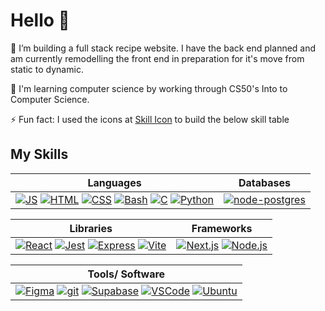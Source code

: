 # Hello 👋

🔭 I’m building a full stack recipe website. I have the back end planned and am currently remodelling the front end in preparation for it's move from static to dynamic.

🌱 I'm learning computer science by working through CS50's Into to Computer Science.

⚡ Fun fact: I used the icons at [Skill Icon](https://skillicons.dev/) to build the below skill table

## My Skills

| **Languages** | **Databases** |
|---------------|-------------------------|
| [![JS](https://skillicons.dev/icons?i=js)](https://www.javascript.com/) [![HTML](https://skillicons.dev/icons?i=html)](https://html.com/) [![CSS](https://skillicons.dev/icons?i=css)](https://www.w3.org/Style/CSS/) [![Bash](https://skillicons.dev/icons?i=bash)](https://en.wikipedia.org/wiki/Bash_(Unix_shell)) [![C](https://skillicons.dev/icons?i=c)](https://www.learn-c.org/) [![Python](https://skillicons.dev/icons?i=py)](https://www.python.org/) | [![node-postgres](https://skillicons.dev/icons?i=postgres)](https://node-postgres.com/) | 

| **Libraries** | **Frameworks** |
|---------------|----------------|
| [![React](https://skillicons.dev/icons?i=react)](https://react.dev/) [![Jest](https://skillicons.dev/icons?i=jest)](https://jestjs.io/) [![Express](https://skillicons.dev/icons?i=express)](https://expressjs.com/) [![Vite](https://skillicons.dev/icons?i=vite)](https://vite.dev/) | [![Next.js](https://skillicons.dev/icons?i=nextjs)](https://nextjs.org/) [![Node.js](https://skillicons.dev/icons?i=nodejs)](https://nodejs.org/en) |

| **Tools/ Software** |
|-------------------------|
| [![Figma](https://skillicons.dev/icons?i=figma)](https://www.figma.com/) [![git](https://skillicons.dev/icons?i=git)](https://git-scm.com/) [![Supabase](https://skillicons.dev/icons?i=supabase)](https://supabase.com/) [![VSCode](https://skillicons.dev/icons?i=vscode)](https://code.visualstudio.com/) [![Ubuntu](https://skillicons.dev/icons?i=ubuntu)](https://ubuntu.com/)|


<!--
**BlurryQ/BlurryQ** is a ✨ _special_ ✨ repository because its `README.md` (this file) appears on your GitHub profile.

Here are some ideas to get you started:

- 🤔 I’m looking for help with ...
- 💬 Ask me about ...
- 😄 Pronouns: ...
- 📫 How to reach me: ...
👯 I’ve been collaborating on a coding habit tracker app that uses a virtual pet to motivate (emotionally manipulate) users to keep the pet "charged" by completing their study goals, making the process more engaging and fun.
-->
